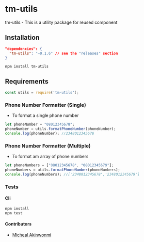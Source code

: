 tm-utils
===========
tm-utils - This is a utility package for reused component

## Installation
```json
"dependencies": {
  "tm-utils": "~0.1.6" // see the "releases" section
}
```
```npm install tm-utils```
## Requirements
```javascript
const utils = require('tm-utils');
```

### Phone Number Formatter (Single)
- To format a single phone number
```javascript
let phoneNumber = "08012345678";
phoneNumber = utils.formatPhoneNumber(phoneNumber);
console.log(phoneNumber); //2348012345678
```

### Phone Number Formatter (Multiple)
- To format am array of phone numbers
```javascript
let phoneNumbers = ["08012345678", "08012345679"];
phoneNumbers = utils.formatPhoneNumber(phoneNumbers);
console.log(phoneNumbers); //['2348012345678','2348012345679']
```


### Tests
#### Cli
```bash
npm install
npm test
```

#### Contributors

- [Micheal Akinwonmi](https://github.com/blackhades)
